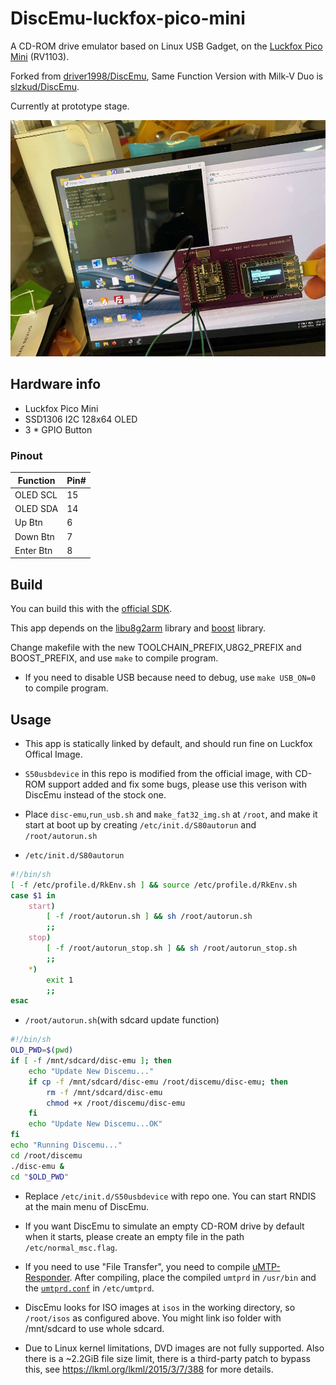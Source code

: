 # DiscEmu-luckfox-pico-mini


A CD-ROM drive emulator based on Linux USB Gadget, on the [Luckfox Pico Mini](https://www.luckfox.com/Luckfox-Pico-Mini-A) (RV1103).

Forked from [driver1998/DiscEmu](https://github.com/driver1998/DiscEmu), Same Function Version with Milk-V Duo is [slzkud/DiscEmu](https://github.com/slzKud/DiscEmu).

Currently at prototype stage.

![prototype](img/prototype_luckfox.jpg)

## Hardware info

- Luckfox Pico Mini
- SSD1306 I2C 128x64 OLED
- 3 * GPIO Button
### Pinout

|Function | Pin# |
|---------|------|
|OLED SCL | 15   |
|OLED SDA | 14   |
|Up Btn   | 6    |
|Down Btn | 7    |
|Enter Btn| 8    |


## Build

You can build this with the [official SDK](https://github.com/LuckfoxTECH/luckfox-pico).

This app depends on the [libu8g2arm](libu8g2arm) library and [boost](https://sourceforge.net/projects/boost/files/boost/1.88.0/) library. 

Change makefile with the new TOOLCHAIN_PREFIX,U8G2_PREFIX and BOOST_PREFIX, and use ``make`` to compile program.

- If you need to disable USB because need to debug, use ``make USB_ON=0`` to compile program. 

## Usage

- This app is statically linked by default, and should run fine on Luckfox Offical Image. 

- `S50usbdevice` in this repo is modified from the official image, with CD-ROM support added and fix some bugs, please use this verison with DiscEmu instead of the stock one.

- Place `disc-emu`,`run_usb.sh` and `make_fat32_img.sh` at `/root`, and make it start at boot up by creating `/etc/init.d/S80autorun` and `/root/autorun.sh`

- `/etc/init.d/S80autorun`

```bash
#!/bin/sh
[ -f /etc/profile.d/RkEnv.sh ] && source /etc/profile.d/RkEnv.sh
case $1 in
	start)
		[ -f /root/autorun.sh ] && sh /root/autorun.sh
		;;
	stop)
		[ -f /root/autorun_stop.sh ] && sh /root/autorun_stop.sh
		;;
	*)
		exit 1
		;;
esac
```
- `/root/autorun.sh`(with sdcard update function)

```bash
#!/bin/sh
OLD_PWD=$(pwd)
if [ -f /mnt/sdcard/disc-emu ]; then
    echo "Update New Discemu..."
    if cp -f /mnt/sdcard/disc-emu /root/discemu/disc-emu; then
        rm -f /mnt/sdcard/disc-emu
        chmod +x /root/discemu/disc-emu
    fi
    echo "Update New Discemu...OK"
fi
echo "Running Discemu..."
cd /root/discemu
./disc-emu &
cd "$OLD_PWD"   
```

- Replace `/etc/init.d/S50usbdevice` with repo one. You can start RNDIS at the main menu of DiscEmu.

- If you want DiscEmu to simulate an empty CD-ROM drive by default when it starts, please create an empty file in the path `/etc/normal_msc.flag`.

- If you need to use "File Transfer", you need to compile [uMTP-Responder](https://github.com/viveris/uMTP-Responder). After compiling, place the compiled `umtprd` in `/usr/bin` and the [`umtprd.conf`](umtprd/umtprd.conf) in `/etc/umtprd`.

- DiscEmu looks for ISO images at `isos` in the working directory, so `/root/isos` as configured above. You might link iso folder with /mnt/sdcard to use whole sdcard.

- Due to Linux kernel limitations, DVD images are not fully supported. Also there is a ~2.2GiB file size limit, there is a third-party patch to bypass this, see https://lkml.org/lkml/2015/3/7/388 for more details.

